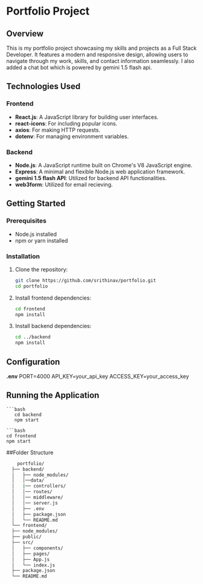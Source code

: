 # Portfolio Project



## Overview

This is my portfolio project showcasing my skills and projects as a Full Stack Developer. It features a modern and responsive design, allowing users to navigate through my work, skills,
and contact information seamlessly. I also added a chat bot which is powered by gemini 1.5 flash api.

## Technologies Used

### Frontend

- **React.js**: A JavaScript library for building user interfaces.
- **react-icons**: For including popular icons.
- **axios**: For making HTTP requests.
- **dotenv**: For managing environment variables.

### Backend

- **Node.js**: A JavaScript runtime built on Chrome's V8 JavaScript engine.
- **Express**: A minimal and flexible Node.js web application framework.
- **gemini 1.5 flash API**: Utilized for backend API functionalities.
- **web3form**: Utilized for email recieving. 

## Getting Started

### Prerequisites

- Node.js installed
- npm or yarn installed

### Installation

1. Clone the repository:
   ```bash
   git clone https://github.com/srithinav/portfolio.git
   cd portfolio
2. Install frontend dependencies:
   ```bash
   cd frontend
   npm install
3. Install backend dependencies:
   ```bash
   cd ../backend
   npm install

## Configuration
**.env**
PORT=4000
API_KEY=your_api_key
ACCESS_KEY=your_access_key

## Running the Application

    ```bash
       cd backend
       npm start

    ```bash
    cd frontend
    npm start
##Folder Structure

  ```bash
      portfolio/
    ├── backend/
    │   ├── node_modules/
    │   │──data/
    │   |── controllers/
    │   │── routes/
    │   │── middleware/
    │   │── server.js
    │   ├── .env
    │   ├── package.json
    │   └── README.md
    └── frontend/
    ├── node_modules/
    ├── public/
    ├── src/
    │   ├── components/
    │   ├── pages/
    │   ├── App.js
    │   └── index.js
    ├── package.json
    └── README.md

